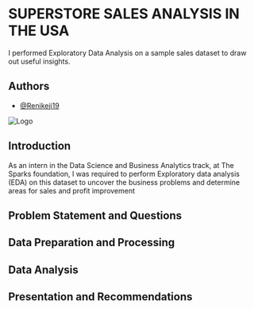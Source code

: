 
# SUPERSTORE SALES ANALYSIS IN THE USA

I performed Exploratory Data Analysis on a sample sales dataset to draw out useful insights.

## Authors

- [@Renikeji19](https://www.github.com/Renikeji19)


![Logo](https://www.google.com/search?q=sales+analysis&rlz=1C1GCEU_enNG992NG992&sxsrf=ALiCzsZhks83WoeH7bgkWY-D1NoJg947kg:1657881688354&source=lnms&tbm=isch&sa=X&ved=2ahUKEwitjvTI2vr4AhWY7rsIHcrfBVwQ_AUoAXoECAEQAw&biw=1600&bih=757&dpr=1#imgrc=ZimRbCSiBpzUeM)



## Introduction
As an intern in the Data Science and Business Analytics track, at The Sparks foundation, I was required to perform Exploratory data analysis (EDA) on this dataset to uncover the business problems and determine areas for sales and profit improvement 

## Problem Statement and Questions 
## Data Preparation and Processing
## Data Analysis
## Presentation and Recommendations
